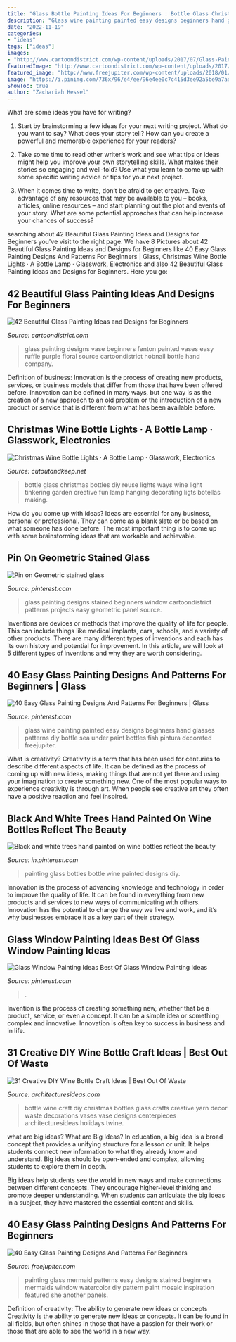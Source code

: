 ```yaml
---
title: "Glass Bottle Painting Ideas For Beginners : Bottle Glass Christmas Bottles Diy Reuse Lights Ways Wine Light Tinkering Garden Creative Fun Lamp Hanging Decorating Ligts Botellas Making"
description: "Glass wine painting painted easy designs beginners hand glasses patterns diy bottle sea under paint bottles fish pintura decorated freejupiter"
date: "2022-11-19"
categories:
- "ideas"
tags: ["ideas"]
images:
- "http://www.cartoondistrict.com/wp-content/uploads/2017/07/Glass-Painting-Ideas-and-Designs-for-Beginnerspopular-triangle-red-modern-plastic-with-regard-to-creative-idea-awesome-animal-print-glass-painting-candle-holders-design-ideas.jpg"
featuredImage: "http://www.cartoondistrict.com/wp-content/uploads/2017/07/Glass-Painting-Ideas-and-Designs-for-Beginnerspopular-triangle-red-modern-plastic-with-regard-to-creative-idea-awesome-animal-print-glass-painting-candle-holders-design-ideas.jpg"
featured_image: "http://www.freejupiter.com/wp-content/uploads/2018/01/Easy-glass-painting-designs-and-patterns-for-beginners-6.jpg"
image: "https://i.pinimg.com/736x/96/e4/ee/96e4ee0c7c415d3ee92a5be9a7ad8fb9.jpg"
ShowToc: true
author: "Zachariah Hessel"
---
```



What are some ideas you have for writing?
1. Start by brainstorming a few ideas for your next writing project. What do you want to say? What does your story tell? How can you create a powerful and memorable experience for your readers?
2. Take some time to read other writer’s work and see what tips or ideas might help you improve your own storytelling skills. What makes their stories so engaging and well-told? Use what you learn to come up with some specific writing advice or tips for your next project.

3. When it comes time to write, don’t be afraid to get creative. Take advantage of any resources that may be available to you – books, articles, online resources – and start planning out the plot and events of your story. What are some potential approaches that can help increase your chances of success?

	

		
searching about 42 Beautiful Glass Painting Ideas and Designs for Beginners you've visit to the right page. We have 8 Pictures about 42 Beautiful Glass Painting Ideas and Designs for Beginners like 40 Easy Glass Painting Designs And Patterns For Beginners | Glass, Christmas Wine Bottle Lights · A Bottle Lamp · Glasswork, Electronics and also 42 Beautiful Glass Painting Ideas and Designs for Beginners. Here you go:
		
    
## 42 Beautiful Glass Painting Ideas And Designs For Beginners

<img loading=lazy src="http://www.cartoondistrict.com/wp-content/uploads/2017/07/Glass-Painting-Ideas-and-Designs-for-Beginnerspopular-triangle-red-modern-plastic-with-regard-to-creative-idea-awesome-animal-print-glass-painting-candle-holders-design-ideas.jpg" onerror="this.onerror=null;this.src='https://tse3.mm.bing.net/th?id=OIP.-6tdmRJtpy3Y260mg-8vXAHaL-&amp;pid=15.1';" alt="42 Beautiful Glass Painting Ideas and Designs for Beginners">

_Source: cartoondistrict.com_

>glass painting designs vase beginners fenton painted vases easy ruffle purple floral source cartoondistrict hobnail bottle hand company. 

	

Definition of business:
Innovation is the process of creating new products, services, or business models that differ from those that have been offered before. Innovation can be defined in many ways, but one way is as the creation of a new approach to an old problem or the introduction of a new product or service that is different from what has been available before.

    
## Christmas Wine Bottle Lights · A Bottle Lamp · Glasswork, Electronics

<img loading=lazy src="https://images.coplusk.net/project_images/81456/image/DSCN0573_1296954015.jpg" onerror="this.onerror=null;this.src='https://tse4.mm.bing.net/th?id=OIP.yNmTpV-4swGEm9erhLiINwHaJ4&amp;pid=15.1';" alt="Christmas Wine Bottle Lights · A Bottle Lamp · Glasswork, Electronics">

_Source: cutoutandkeep.net_

>bottle glass christmas bottles diy reuse lights ways wine light tinkering garden creative fun lamp hanging decorating ligts botellas making. 

	

How do you come up with ideas?
Ideas are essential for any business, personal or professional. They can come as a blank slate or be based on what someone has done before. The most important thing is to come up with some brainstorming ideas that are workable and achievable.

    
## Pin On Geometric Stained Glass

<img loading=lazy src="https://i.pinimg.com/736x/be/3d/9b/be3d9b4f5bdea5638084b2a94610e54e.jpg" onerror="this.onerror=null;this.src='https://tse3.mm.bing.net/th?id=OIP.5SNststBogvDomRJT1IDRQHaLE&amp;pid=15.1';" alt="Pin on Geometric stained glass">

_Source: pinterest.com_

>glass painting designs stained beginners window cartoondistrict patterns projects easy geometric panel source. 

	

Inventions are devices or methods that improve the quality of life for people. This can include things like medical implants, cars, schools, and a variety of other products. There are many different types of inventions and each has its own history and potential for improvement. In this article, we will look at 5 different types of inventions and why they are worth considering.

    
## 40 Easy Glass Painting Designs And Patterns For Beginners | Glass

<img loading=lazy src="https://i.pinimg.com/736x/96/e4/ee/96e4ee0c7c415d3ee92a5be9a7ad8fb9.jpg" onerror="this.onerror=null;this.src='https://tse4.mm.bing.net/th?id=OIP.CRGr1_tNHWjImRgsTdFIGQHaLH&amp;pid=15.1';" alt="40 Easy Glass Painting Designs And Patterns For Beginners | Glass">

_Source: pinterest.com_

>glass wine painting painted easy designs beginners hand glasses patterns diy bottle sea under paint bottles fish pintura decorated freejupiter. 

	

What is creativity?
Creativity is a term that has been used for centuries to describe different aspects of life. It can be defined as the process of coming up with new ideas, making things that are not yet there and using your imagination to create something new. One of the most popular ways to experience creativity is through art. When people see creative art they often have a positive reaction and feel inspired.

    
## Black And White Trees Hand Painted On Wine Bottles Reflect The Beauty

<img loading=lazy src="https://i.pinimg.com/736x/a4/a4/c8/a4a4c8d45f0f835afc329ae98664da0a.jpg" onerror="this.onerror=null;this.src='https://tse1.mm.bing.net/th?id=OIP.E2NKzk2NIWocNwP4JWOdCQHaM-&amp;pid=15.1';" alt="Black and white trees hand painted on wine bottles reflect the beauty">

_Source: in.pinterest.com_

>painting glass bottles bottle wine painted designs diy. 

	

Innovation is the process of advancing knowledge and technology in order to improve the quality of life. It can be found in everything from new products and services to new ways of communicating with others. Innovation has the potential to change the way we live and work, and it’s why businesses embrace it as a key part of their strategy.

    
## Glass Window Painting Ideas Best Of Glass Window Painting Ideas

<img loading=lazy src="https://i.pinimg.com/736x/f2/d5/6d/f2d56d2961dd074604f77610817280eb.jpg" onerror="this.onerror=null;this.src='https://tse2.mm.bing.net/th?id=OIP.pTHHfzqgRgfHovXQjMQ_3QHaJ3&amp;pid=15.1';" alt="Glass Window Painting Ideas Best Of Glass Window Painting Ideas">

_Source: pinterest.com_

>. 

	

Invention is the process of creating something new, whether that be a product, service, or even a concept. It can be a simple idea or something complex and innovative. Innovation is often key to success in business and in life.

    
## 31 Creative DIY Wine Bottle Craft Ideas | Best Out Of Waste

<img loading=lazy src="http://architecturesideas.com/wp-content/uploads/2017/08/14-11.jpg" onerror="this.onerror=null;this.src='https://tse4.mm.bing.net/th?id=OIP.0EpDE0jONWYH0vpRHd5kRQHaIz&amp;pid=15.1';" alt="31 Creative DIY Wine Bottle Craft Ideas | Best Out Of Waste">

_Source: architecturesideas.com_

>bottle wine craft diy christmas bottles glass crafts creative yarn decor waste decorations vases vase designs centerpieces architecturesideas holidays twine. 

	

what are big ideas?
What are Big Ideas?
In education, a big idea is a broad concept that provides a unifying structure for a lesson or unit. It helps students connect new information to what they already know and understand. Big ideas should be open-ended and complex, allowing students to explore them in depth.

Big ideas help students see the world in new ways and make connections between different concepts. They encourage higher-level thinking and promote deeper understanding. When students can articulate the big ideas in a subject, they have mastered the essential content and skills.

    
## 40 Easy Glass Painting Designs And Patterns For Beginners

<img loading=lazy src="http://www.freejupiter.com/wp-content/uploads/2018/01/Easy-glass-painting-designs-and-patterns-for-beginners-6.jpg" onerror="this.onerror=null;this.src='https://tse4.mm.bing.net/th?id=OIP.6E1vJWlruv_NuEGmqfS7rwHaJ4&amp;pid=15.1';" alt="40 Easy Glass Painting Designs And Patterns For Beginners">

_Source: freejupiter.com_

>painting glass mermaid patterns easy designs stained beginners mermaids window watercolor diy pattern paint mosaic inspiration featured she another panels. 

	

Definition of creativity: The ability to generate new ideas or concepts
Creativity is the ability to generate new ideas or concepts. It can be found in all fields, but often shines in those that have a passion for their work or those that are able to see the world in a new way.

